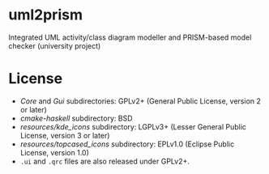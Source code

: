 # uml2prism
Integrated UML activity/class diagram modeller and PRISM-based model checker (university project)

# License

 - *Core* and *Gui* subdirectories: GPLv2+ (General Public License, version 2 or later)
 - *cmake-haskell* subdirectory: BSD
 - *resources/kde_icons* subdirectory: LGPLv3+  (Lesser General Public License, version 3 or later)
 - *resources/topcased_icons* subdirectory: EPLv1.0 (Eclipse Public License, version 1.0)
 - `.ui` and `.qrc` files are also released under GPLv2+.
